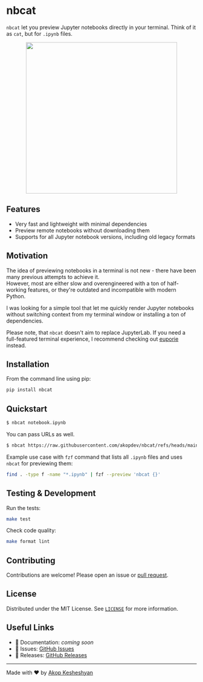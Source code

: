 # nbcat

`nbcat` let you preview Jupyter notebooks directly in your terminal. Think of it as `cat`, but for `.ipynb` files.

<p align="center">
  <a href="docs/screenshot.png" target="blank"><img src="docs/screenshot.png" width="400" /></a>
</p>

## Features

- Very fast and lightweight with minimal dependencies
- Preview remote notebooks without downloading them
- Supports for all Jupyter notebook versions, including old legacy formats

## Motivation

The idea of previewing notebooks in a terminal is not new - there have been many previous attempts to achieve it.  
However, most are either slow and overengineered with a ton of half-working features, or they're outdated and incompatible with modern Python.

I was looking for a simple tool that let me quickly render Jupyter notebooks without switching context from my terminal window or installing a ton of dependencies.  

Please note, that `nbcat` doesn't aim to replace JupyterLab. If you need a full-featured terminal experience, I recommend checking out [euporie](https://euporie.readthedocs.io/) instead.


## Installation

From the command line using pip:

```bash
pip install nbcat
```

## Quickstart

```bash
$ nbcat notebook.ipynb
```

You can pass URLs as well.

```bash
$ nbcat https://raw.githubusercontent.com/akopdev/nbcat/refs/heads/main/tests/assets/test4.ipynb
```

Example use case with `fzf` command that lists all `.ipynb` files and uses `nbcat` for previewing them:

```bash
find . -type f -name "*.ipynb" | fzf --preview 'nbcat {}'
```

## Testing & Development

Run the tests:

```bash
make test
```

Check code quality:

```bash
make format lint
```

## Contributing

Contributions are welcome! Please open an issue or [pull request](https://github.com/akopdev/nbcat/pulls).

## License

Distributed under the MIT License. See [`LICENSE`](./LICENSE) for more information.

## Useful Links

- 📘 Documentation: _coming soon_
- 🐛 Issues: [GitHub Issues](https://github.com/akopdev/nbcat/issues)
- 🚀 Releases: [GitHub Releases](https://github.com/akopdev/nbcat/releases)

---

Made with ❤️ by [Akop Kesheshyan](https://github.com/akopdev)
